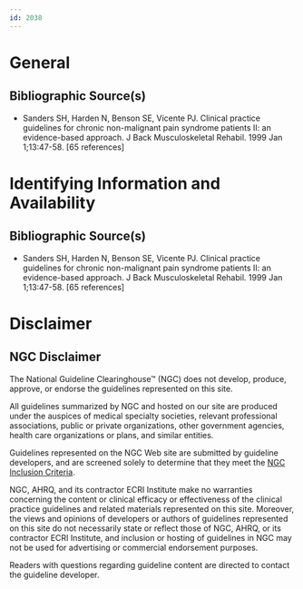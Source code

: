 ```yaml
---
id: 2038
---
```


# General

## Bibliographic Source(s)

- Sanders SH, Harden N, Benson SE, Vicente PJ. Clinical practice guidelines for chronic non-malignant pain syndrome patients II: an evidence-based approach. J Back Musculoskeletal Rehabil. 1999 Jan 1;13:47-58. [65 references]

# Identifying Information and Availability

## Bibliographic Source(s)

- Sanders SH, Harden N, Benson SE, Vicente PJ. Clinical practice guidelines for chronic non-malignant pain syndrome patients II: an evidence-based approach. J Back Musculoskeletal Rehabil. 1999 Jan 1;13:47-58. [65 references]

# Disclaimer

## NGC Disclaimer

The National Guideline Clearinghouse™ (NGC) does not develop, produce, approve, or endorse the guidelines represented on this site.

All guidelines summarized by NGC and hosted on our site are produced under the auspices of medical specialty societies, relevant professional associations, public or private organizations, other government agencies, health care organizations or plans, and similar entities.

Guidelines represented on the NGC Web site are submitted by guideline developers, and are screened solely to determine that they meet the [NGC Inclusion Criteria](/help-and-about/summaries/inclusion-criteria).

NGC, AHRQ, and its contractor ECRI Institute make no warranties concerning the content or clinical efficacy or effectiveness of the clinical practice guidelines and related materials represented on this site. Moreover, the views and opinions of developers or authors of guidelines represented on this site do not necessarily state or reflect those of NGC, AHRQ, or its contractor ECRI Institute, and inclusion or hosting of guidelines in NGC may not be used for advertising or commercial endorsement purposes.

Readers with questions regarding guideline content are directed to contact the guideline developer.

